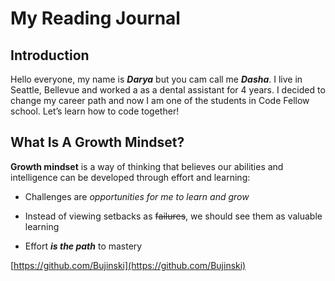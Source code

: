 # My Reading Journal

## Introduction

Hello everyone, my name is ***Darya*** but you cam call me ***Dasha***. I live in Seattle, Bellevue and worked a as a dental assistant for 4 years. I decided to change my career path and now I am one of the students in Code Fellow school. Let’s learn how to code together! 

## What Is A Growth Mindset?

**Growth mindset** is a way of thinking that believes our abilities and intelligence can be developed through effort and learning:

+ Challenges are _opportunities for me to learn and grow_

+ Instead of viewing setbacks as ~~failures~~, we should see them as valuable learning

+ Effort ***is the path*** to mastery

[https://github.com/Bujinski](https://github.com/Bujinski)

